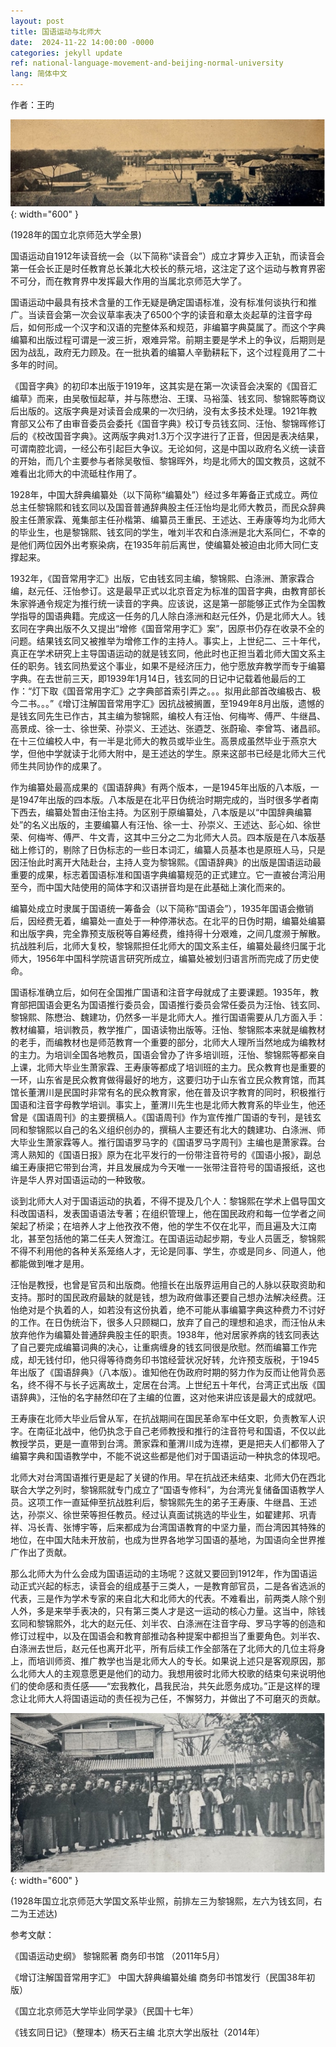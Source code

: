 ```yaml
---
layout: post
title: 国语运动与北师大
date:  2024-11-22 14:00:00 -0000
categories: jekyll update
ref: national-language-movement-and-beijing-normal-university
lang: 简体中文
---
```


作者：王昀

![image](/assets/imgs/beijing_normal_univ_pan.jpg "1928年的国立北京师范大学全景"){: width="600" }
   
(1928年的国立北京师范大学全景)

国语运动自1912年读音统一会（以下简称“读音会”）成立才算步入正轨，而读音会第一任会长正是时任教育总长兼北大校长的蔡元培，这注定了这个运动与教育界密不可分，而在教育界中发挥最大作用的当属北京师范大学了。

国语运动中最具有技术含量的工作无疑是确定国语标准，没有标准何谈执行和推广。当读音会第一次会议草率表决了6500个字的读音和章太炎起草的注音字母后，如何形成一个汉字和汉语的完整体系和规范，非编纂字典莫属了。而这个字典编纂和出版过程可谓是一波三折，艰难异常。前期主要是学术上的争议，后期则是因为战乱，政府无力顾及。在一批执着的编纂人辛勤耕耘下，这个过程竟用了二十多年的时间。

《国音字典》的初印本出版于1919年，这其实是在第一次读音会决案的《国音汇编草》而来，由吴敬恒起草，并与陈懋治、王璞、马裕藻、钱玄同、黎锦熙等商议后出版的。这版字典是对读音会成果的一次归纳，没有太多技术处理。1921年教育部又公布了由审音委员会委托《国音字典》校订专员钱玄同、汪怡、黎锦晖修订后的《校改国音字典》。这两版字典对1.3万个汉字进行了正音，但因是表决结果，可谓南腔北调，一经公布引起巨大争议。无论如何，这是中国以政府名义统一读音的开始，而几个主要参与者除吴敬恒、黎锦晖外，均是北师大的国文教员，这就不难看出北师大的中流砥柱作用了。

1928年，中国大辞典编纂处（以下简称“编纂处”）经过多年筹备正式成立。两位总主任黎锦熙和钱玄同以及国音普通辞典股主任汪怡均是北师大教员，而民众辞典股主任萧家霖、蒐集部主任孙楷第、编纂员王重民、王述达、王寿康等均为北师大的毕业生，也是黎锦熙、钱玄同的学生，唯刘半农和白涤洲是北大系同仁，不幸的是他们两位因外出考察染病，在1935年前后离世，使编纂处被迫由北师大同仁支撑起来。

1932年，《国音常用字汇》出版，它由钱玄同主编，黎锦熙、白涤洲、萧家霖合编，赵元任、汪怡参订。这是最早正式以北京音定为标准的国音字典，由教育部长朱家骅通令规定为推行统一读音的字典。应该说，这是第一部能够正式作为全国教学指导的国语典籍。完成这一任务的几人除白涤洲和赵元任外，仍是北师大人。钱玄同在字典出版不久又提出“增修《国音常用字汇》案”，因原书仍存在收录不全的问题。结果钱玄同又被推举为增修工作的主持人。事实上，上世纪二、三十年代，真正在学术研究上主导国语运动的就是钱玄同，他此时也正担当着北师大国文系主任的职务。钱玄同热爱这个事业，如果不是经济压力，他宁愿放弃教学而专于编纂字典。在去世前三天，即1939年1月14日，钱玄同的日记中记载着他最后的工作：“灯下取《国音常用字汇》之字典部首索引弄之。。。拟用此部首改编极古、极今二书。。。”《增订注解国音常用字汇》因抗战被搁置，至1949年8月出版，遗憾的是钱玄同先生已作古，其主编为黎锦熙，编校人有汪怡、何梅岑、傅严、牛继昌、高景成、徐一士、徐世荣、孙崇义、王述达、张逎芝、张蔚瑜、李曾笃、诸昌祁。在十三位编校人中，有一半是北师大的教员或毕业生。高景成虽然毕业于燕京大学，但他中学就读于北师大附中，是王述达的学生。原来这部书已经是北师大三代师生共同协作的成果了。

作为编纂处最高成果的《国语辞典》有两个版本，一是1945年出版的八本版，一是1947年出版的四本版。八本版是在北平日伪统治时期完成的，当时很多学者南下西去，编纂处暂由汪怡主持。为区别于原编纂处，八本版是以“中国辞典编纂处”的名义出版的，主要编纂人有汪怡、徐一士、孙崇义、王述达、彭心如、徐世荣、何梅岑、傅严、牛文青，这其中三分之二为北师大人员。四本版是在八本版基础上修订的，剔除了日伪标志的一些日本词汇，编纂人员基本也是原班人马，只是因汪怡此时离开大陆赴台，主持人变为黎锦熙。《国语辞典》的出版是国语运动最重要的成果，标志着国语标准和国语字典编纂规范的正式建立。它一直被台湾沿用至今，而中国大陆使用的简体字和汉语拼音均是在此基础上演化而来的。

编纂处成立时隶属于国语统一筹备会（以下简称“国语会”），1935年国语会撤销后，因经费无着，编纂处一直处于一种停滞状态。在北平的日伪时期，编纂处编纂和出版字典，完全靠预支版税等自筹经费，维持得十分艰难，之间几度濒于解散。抗战胜利后，北师大复校，黎锦熙担任北师大的国文系主任，编纂处最终归属于北师大，1956年中国科学院语言研究所成立，编纂处被划归语言所而完成了历史使命。

国语标准确立后，如何在全国推广国语和注音字母就成了主要课题。1935年，教育部把国语会更名为国语推行委员会，国语推行委员会常任委员为汪怡、钱玄同、黎锦熙、陈懋治、魏建功，仍然多一半是北师大人。推行国语需要从几方面入手：教材编纂，培训教员，教学推广，国语读物出版等。汪怡、黎锦熙本来就是编教材的老手，而编教材也是师范教育一个重要的部分，北师大人理所当然地成为编教材的主力。为培训全国各地教员，国语会曾办了许多培训班，汪怡、黎锦熙等都亲自上课，北师大毕业生萧家霖、王寿康等都成了培训班的主力。民众教育也是重要的一环，山东省是民众教育做得最好的地方，这要归功于山东省立民众教育馆，而其馆长董渭川是民国时非常有名的民众教育家，他在普及识字教育的同时，积极推行国语和注音字母教学培训。事实上，董渭川先生也是北师大教育系的毕业生，他还曾是《国语周刊》的主要撰稿人。《国语周刊》作为宣传推广国语的专刊，是钱玄同和黎锦熙以自己的名义组织创办的，撰稿人主要还有北大的魏建功、白涤洲、师大毕业生萧家霖等人。推行国语罗马字的《国语罗马字周刊》主编也是萧家霖。台湾人熟知的《国语日报》原为在北平发行的一份带注音符号的《国语小报》，副总编王寿康把它带到台湾，并且发展成为今天唯一一张带注音符号的国语报纸，这也许是华人界对国语运动的一种致敬。

谈到北师大人对于国语运动的执着，不得不提及几个人：黎锦熙在学术上倡导国文科改国语科，发表国语语法专著；在组织管理上，他在国民政府和每一位学者之间架起了桥梁；在培养人才上他孜孜不倦，他的学生不仅在北平，而且遍及大江南北，甚至包括他的第二任夫人贺澹江。在国语运动起步期，专业人员匮乏，黎锦熙不得不利用他的各种关系笼络人才，无论是同事、学生，亦或是同乡、同道人，他都能做到唯才是用。

汪怡是教授，也曾是官员和出版商。他擅长在出版界运用自己的人脉以获取资助和支持。那时的国民政府最缺的就是钱，想为政府做事还要自己想办法解决经费。汪怡绝对是个执着的人，如若没有这份执着，绝不可能从事编纂字典这种费力不讨好的工作。在日伪统治下，很多人只顾糊口，放弃了自己的理想和追求，而汪怡从未放弃他作为编纂处普通辞典股主任的职责。1938年，他对居家养病的钱玄同表达了自己要完成编纂词典的决心，让重病缠身的钱玄同很是欣慰。然而编纂工作完成，却无钱付印，他只得等待商务印书馆经营状况好转，允许预支版税，于1945年出版了《国语辞典》（八本版）。谁知他在伪政府时期的努力作为反而让他背负恶名，终不得不与长子远离故土，定居在台湾。上世纪五十年代，台湾正式出版《国语辞典》，汪怡的名字赫然印在了主编的位置，这对他来讲应该是最大的成就吧。

王寿康在北师大毕业后曾从军，在抗战期间在国民革命军中任文职，负责教军人识字。在南征北战中，他仍执念于自己老师教授和推行的注音符号和国语，不仅以此教授学员，更是一直带到台湾。萧家霖和董渭川成为连襟，更是把夫人们都带入了编纂字典和国语教学中，不能不说这些都是他们对于国语运动一种执念的体现吧。

北师大对台湾国语推行更是起了关键的作用。早在抗战还未结束、北师大仍在西北联合大学之列时，黎锦熙就专门成立了“国语专修科”，为台湾光复储备国语教学人员。这项工作一直延伸至抗战胜利后，黎锦熙先生的弟子王寿康、牛继昌、王述达，孙崇义、徐世荣等担任教员。经过认真面试挑选的毕业生，如翟建邦、巩青祥、冯长青、张博宇等，后来都成为台湾国语教育的中坚力量，而台湾因其特殊的地位，在中国大陆未开放前，也成为世界各地学习国语的基地，为国语向全世界推广作出了贡献。

那么北师大为什么会成为国语运动的主场呢？这就又要回到1912年，作为国语运动正式兴起的标志，读音会的组成基于三类人，一是教育部官员，二是各省选派的代表，三是作为学术专家的来自北大和北师大的代表。不难看出，前两类人除个别人外，多是来举手表决的，只有第三类人才是这一运动的核心力量。这当中，除钱玄同和黎锦熙外，北大的赵元任、刘半农、白涤洲在注音字母、罗马字等的创造和修订过程中，以及在国语会和教育部推动各种提案中都担当了重要角色。刘半农、白涤洲去世后，赵元任也离开北平，所有后续工作全部落在了北师大的几位主将身上，而培训师资、推广教学也当是北师大人的专长。如果说上述只是客观原因，那么北师大人的主观意愿更是他们的动力。我想用彼时北师大校歌的结束句来说明他们的使命感和责任感——“宏我教化，昌我民治，共矢此愿务成功。”正是这样的理念让北师大人将国语运动的责任视为己任，不懈努力，并做出了不可磨灭的贡献。

![image](/assets/imgs/shuda_graduation_1928.jpg "1928年国立北京师范大学国文系毕业照，前排左三为黎锦熙，左六为钱玄同，右二为王述达"){: width="600" }

(1928年国立北京师范大学国文系毕业照，前排左三为黎锦熙，左六为钱玄同，右二为王述达)

参考文献：

《国语运动史纲》 黎锦熙著  商务印书馆 （2011年5月）

《增订注解国音常用字汇》 中国大辞典编纂处编 商务印书馆发行（民国38年初版）

《国立北京师范大学毕业同学录》（民国十七年）

《钱玄同日记》（整理本）杨天石主编  北京大学出版社（2014年）

